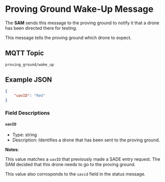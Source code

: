 # Proving Ground Wake-Up Message

The **SAM** sends this message to the proving ground to notify it that a drone has been directed there for testing.

This message tells the proving ground which drone to expect.

## MQTT Topic

```
proving_ground/wake_up
```

## Example JSON
```json
{
    "uavID": "Red"
}
```

### Field Descriptions

#### `uavID`
- Type: string
- Description: Identifies a drone that has been sent to the proving ground.

**Notes**:

This value matches a `uavID` that previously made a SADE entry request. The SAM decided that this drone needs to go to the proving ground.

This value also corrosponds to the `uavid` field in the status message.